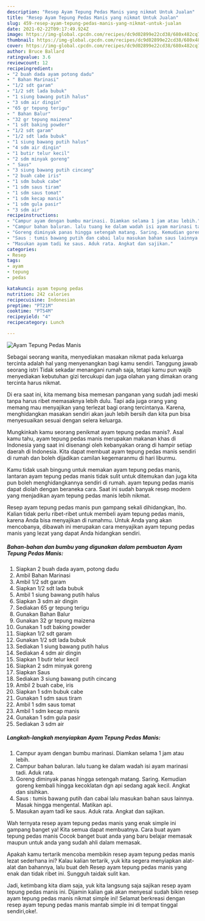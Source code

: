 ```yaml
---
description: "Resep Ayam Tepung Pedas Manis yang nikmat Untuk Jualan"
title: "Resep Ayam Tepung Pedas Manis yang nikmat Untuk Jualan"
slug: 459-resep-ayam-tepung-pedas-manis-yang-nikmat-untuk-jualan
date: 2021-02-22T09:17:49.924Z
image: https://img-global.cpcdn.com/recipes/dc9d02899e22cd38/680x482cq70/ayam-tepung-pedas-manis-foto-resep-utama.jpg
thumbnail: https://img-global.cpcdn.com/recipes/dc9d02899e22cd38/680x482cq70/ayam-tepung-pedas-manis-foto-resep-utama.jpg
cover: https://img-global.cpcdn.com/recipes/dc9d02899e22cd38/680x482cq70/ayam-tepung-pedas-manis-foto-resep-utama.jpg
author: Bruce Ballard
ratingvalue: 3.6
reviewcount: 12
recipeingredient:
- "2 buah dada ayam potong dadu"
- " Bahan Marinasi"
- "1/2 sdt garam"
- "1/2 sdt lada bubuk"
- "1 siung bawang putih halus"
- "3 sdm air dingin"
- "65 gr tepung terigu"
- " Bahan Balur"
- "32 gr tepung maizena"
- "1 sdt baking powder"
- "1/2 sdt garam"
- "1/2 sdt lada bubuk"
- "1 siung bawang putih halus"
- "4 sdm air dingin"
- "1 butir telur kecil"
- "2 sdm minyak goreng"
- " Saus"
- "3 siung bawang putih cincang"
- "2 buah cabe iris"
- "1 sdm bubuk cabe"
- "1 sdm saus tiram"
- "1 sdm saus tomat"
- "1 sdm kecap manis"
- "1 sdm gula pasir"
- "3 sdm air"
recipeinstructions:
- "Campur ayam dengan bumbu marinasi. Diamkan selama 1 jam atau lebih."
- "Campur bahan baluran. lalu tuang ke dalam wadah isi ayam marinasi tadi. Aduk rata."
- "Goreng diminyak panas hingga setengah matang. Saring. Kemudian goreng kembali hingga kecoklatan dgn api sedang agak kecil. Angkat dan sisihkan."
- "Saus : tumis bawang putih dan cabai lalu masukan bahan saus lainnya. Masak hingga mengental. Matikan api."
- "Masukan ayam tadi ke saus. Aduk rata. Angkat dan sajikan."
categories:
- Resep
tags:
- ayam
- tepung
- pedas

katakunci: ayam tepung pedas 
nutrition: 242 calories
recipecuisine: Indonesian
preptime: "PT21M"
cooktime: "PT54M"
recipeyield: "4"
recipecategory: Lunch

---
```



![Ayam Tepung Pedas Manis](https://img-global.cpcdn.com/recipes/dc9d02899e22cd38/680x482cq70/ayam-tepung-pedas-manis-foto-resep-utama.jpg)

Sebagai seorang wanita, menyediakan masakan nikmat pada keluarga tercinta adalah hal yang menyenangkan bagi kamu sendiri. Tanggung jawab seorang istri Tidak sekadar menangani rumah saja, tetapi kamu pun wajib menyediakan kebutuhan gizi tercukupi dan juga olahan yang dimakan orang tercinta harus nikmat.

Di era  saat ini, kita memang bisa memesan panganan yang sudah jadi meski tanpa harus ribet memasaknya lebih dulu. Tapi ada juga orang yang memang mau menyajikan yang terlezat bagi orang tercintanya. Karena, menghidangkan masakan sendiri akan jauh lebih bersih dan kita pun bisa menyesuaikan sesuai dengan selera keluarga. 



Mungkinkah kamu seorang penikmat ayam tepung pedas manis?. Asal kamu tahu, ayam tepung pedas manis merupakan makanan khas di Indonesia yang saat ini disenangi oleh kebanyakan orang di hampir setiap daerah di Indonesia. Kita dapat membuat ayam tepung pedas manis sendiri di rumah dan boleh dijadikan camilan kegemaranmu di hari liburmu.

Kamu tidak usah bingung untuk memakan ayam tepung pedas manis, lantaran ayam tepung pedas manis tidak sulit untuk ditemukan dan juga kita pun boleh menghidangkannya sendiri di rumah. ayam tepung pedas manis dapat diolah dengan beraneka cara. Saat ini sudah banyak resep modern yang menjadikan ayam tepung pedas manis lebih nikmat.

Resep ayam tepung pedas manis pun gampang sekali dihidangkan, lho. Kalian tidak perlu ribet-ribet untuk membeli ayam tepung pedas manis, karena Anda bisa menyajikan di rumahmu. Untuk Anda yang akan mencobanya, dibawah ini merupakan cara menyajikan ayam tepung pedas manis yang lezat yang dapat Anda hidangkan sendiri.

<!--inarticleads1-->

##### Bahan-bahan dan bumbu yang digunakan dalam pembuatan Ayam Tepung Pedas Manis:

1. Siapkan 2 buah dada ayam, potong dadu
1. Ambil  Bahan Marinasi
1. Ambil 1/2 sdt garam
1. Siapkan 1/2 sdt lada bubuk
1. Ambil 1 siung bawang putih halus
1. Siapkan 3 sdm air dingin
1. Sediakan 65 gr tepung terigu
1. Gunakan  Bahan Balur
1. Gunakan 32 gr tepung maizena
1. Gunakan 1 sdt baking powder
1. Siapkan 1/2 sdt garam
1. Gunakan 1/2 sdt lada bubuk
1. Sediakan 1 siung bawang putih halus
1. Sediakan 4 sdm air dingin
1. Siapkan 1 butir telur kecil
1. Siapkan 2 sdm minyak goreng
1. Siapkan  Saus
1. Sediakan 3 siung bawang putih cincang
1. Ambil 2 buah cabe, iris
1. Siapkan 1 sdm bubuk cabe
1. Gunakan 1 sdm saus tiram
1. Ambil 1 sdm saus tomat
1. Ambil 1 sdm kecap manis
1. Gunakan 1 sdm gula pasir
1. Sediakan 3 sdm air




<!--inarticleads2-->

##### Langkah-langkah menyiapkan Ayam Tepung Pedas Manis:

1. Campur ayam dengan bumbu marinasi. Diamkan selama 1 jam atau lebih.
1. Campur bahan baluran. lalu tuang ke dalam wadah isi ayam marinasi tadi. Aduk rata.
1. Goreng diminyak panas hingga setengah matang. Saring. Kemudian goreng kembali hingga kecoklatan dgn api sedang agak kecil. Angkat dan sisihkan.
1. Saus : tumis bawang putih dan cabai lalu masukan bahan saus lainnya. Masak hingga mengental. Matikan api.
1. Masukan ayam tadi ke saus. Aduk rata. Angkat dan sajikan.




Wah ternyata resep ayam tepung pedas manis yang enak simple ini gampang banget ya! Kita semua dapat membuatnya. Cara buat ayam tepung pedas manis Cocok banget buat anda yang baru belajar memasak maupun untuk anda yang sudah ahli dalam memasak.

Apakah kamu tertarik mencoba membikin resep ayam tepung pedas manis lezat sederhana ini? Kalau kalian tertarik, yuk kita segera menyiapkan alat-alat dan bahannya, lalu buat deh Resep ayam tepung pedas manis yang enak dan tidak ribet ini. Sungguh taidak sulit kan. 

Jadi, ketimbang kita diam saja, yuk kita langsung saja sajikan resep ayam tepung pedas manis ini. Dijamin kalian gak akan menyesal sudah bikin resep ayam tepung pedas manis nikmat simple ini! Selamat berkreasi dengan resep ayam tepung pedas manis mantab simple ini di tempat tinggal sendiri,oke!.


